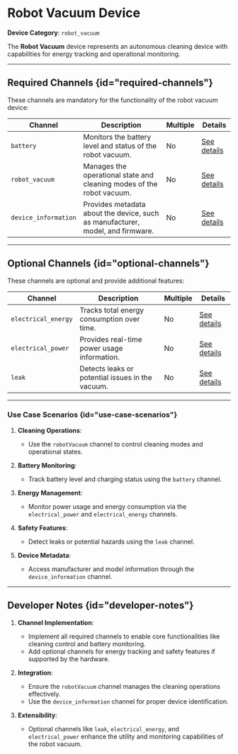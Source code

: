 # Robot Vacuum Device

**Device Category**: `robot_vacuum`

The **Robot Vacuum** device represents an autonomous cleaning device with capabilities for energy
tracking and operational monitoring.

---

## Required Channels {id="required-channels"}

These channels are mandatory for the functionality of the robot vacuum device:

| **Channel**          | **Description**                                                                | **Multiple** | **Details**                                |
|----------------------|--------------------------------------------------------------------------------|--------------|--------------------------------------------|
| `battery`            | Monitors the battery level and status of the robot vacuum.                     | No           | [See details](BatteryChannel.md)           |
| `robot_vacuum`       | Manages the operational state and cleaning modes of the robot vacuum.          | No           | [See details](RobotVacuumChannel.md)       |
| `device_information` | Provides metadata about the device, such as manufacturer, model, and firmware. | No           | [See details](DeviceInformationChannel.md) |

---

## Optional Channels {id="optional-channels"}

These channels are optional and provide additional features:

| **Channel**         | **Description**                                  | **Multiple** | **Details**                               |
|---------------------|--------------------------------------------------|--------------|-------------------------------------------|
| `electrical_energy` | Tracks total energy consumption over time.       | No           | [See details](ElectricalEnergyChannel.md) |
| `electrical_power`  | Provides real-time power usage information.      | No           | [See details](ElectricalPowerChannel.md)  |
| `leak`              | Detects leaks or potential issues in the vacuum. | No           | [See details](LeakChannel.md)             |

---

### Use Case Scenarios {id="use-case-scenarios"}

1. **Cleaning Operations**:
    - Use the `robotVacuum` channel to control cleaning modes and operational states.

2. **Battery Monitoring**:
    - Track battery level and charging status using the `battery` channel.

3. **Energy Management**:
    - Monitor power usage and energy consumption via the `electrical_power` and `electrical_energy` channels.

4. **Safety Features**:
    - Detect leaks or potential hazards using the `leak` channel.

5. **Device Metadata**:
    - Access manufacturer and model information through the `device_information` channel.

---

## Developer Notes {id="developer-notes"}

1. **Channel Implementation**:
    - Implement all required channels to enable core functionalities like cleaning control and battery monitoring.
    - Add optional channels for energy tracking and safety features if supported by the hardware.

2. **Integration**:
    - Ensure the `robotVacuum` channel manages the cleaning operations effectively.
    - Use the `device_information` channel for proper device identification.

3. **Extensibility**:
    - Optional channels like `leak`, `electrical_energy`, and `electrical_power` enhance the utility and monitoring capabilities of the robot vacuum.
